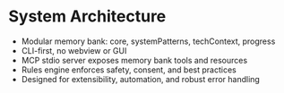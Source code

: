 # System Architecture

- Modular memory bank: core, systemPatterns, techContext, progress
- CLI-first, no webview or GUI
- MCP stdio server exposes memory bank tools and resources
- Rules engine enforces safety, consent, and best practices
- Designed for extensibility, automation, and robust error handling
